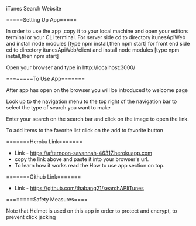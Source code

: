 iTunes Search Website

=====Setting Up App=====

In order to use the app ,copy it to your local machine and open your editors terminal or your CLI terminal.
For server side cd to directory itunesApiWeb and install node modules [type npm install,then npm start]
for front end side cd to directory itunesApiWeb/client and install node modules [type npm install,then npm start]

Open your browser and type in http://localhost:3000/

========To Use App=======

After app has open on the browser you will be introduced to welcome page

Look up to the navigation menu to the top right of the navigation
bar to select the type of search you want to make

Enter your search on the search bar and click on the image to
open the link.

To add items to the favorite list click on the add to favorite
button

=======Heroku Link=======

- Link - https://afternoon-savannah-46317.herokuapp.com
- copy the link above and paste it into your browser's url.
- To learn how it works read the How to use app section on top.

=======Github Link=======

- Link - https://github.com/thabang21/searchAPIiTunes 

========Safety Measures====

Note that Helmet is used on this app in order to protect and encrypt,
to prevent click jacking


